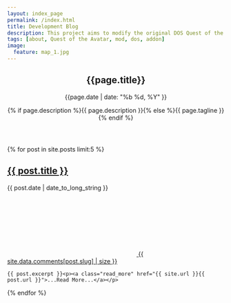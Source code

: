 ```yaml
---
layout: index_page
permalink: /index.html
title: Development Blog
description: This project aims to modify the original DOS Quest of the Avatar to add additional content, via quests, locations, and features.
tags: [about, Quest of the Avatar, mod, dos, addon]
image:
  feature: map_1.jpg
---
```

      
<article class="wrap post">
        <header class="post-header">
          <hgroup>
            <h1 class="page_title">{{page.title}}</h1>
            <p class="date">{{page.date | date: "%b %d, %Y" }}</p>
            <p class="intro">{% if page.description %}{{ page.description }}{% else %}{{ page.tagline }}{% endif %}</p>
          </hgroup>
        </header>
  {% for post in site.posts limit:5 %}
    <h2>
      <a href="{{ site.url }}{{ post.url }}">{{ post.title }}</a>
    </h2>
    <p class="date"><time datetime="{{ post.date | date: "%Y-%m-%d" }}">{{ post.date | date_to_long_string }}</time>  <a class="comment-count" href="{{ site.url }}{{ post.url }}#static-comments"><svg class="comment-icon"><use xlink:href="#icon-bubble"></use></svg> {{ site.data.comments[post.slug] | size }}</a></p>
    
    {{ post.excerpt }}<p><a class="read_more" href="{{ site.url }}{{ post.url }}">...Read More...</a></p>
        
  {% endfor %}

</article>

